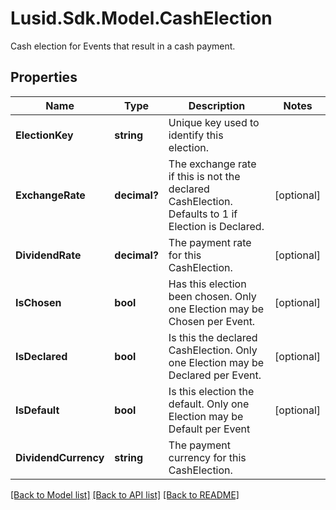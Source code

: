 # Lusid.Sdk.Model.CashElection
Cash election for Events that result in a cash payment.

## Properties

Name | Type | Description | Notes
------------ | ------------- | ------------- | -------------
**ElectionKey** | **string** | Unique key used to identify this election. | 
**ExchangeRate** | **decimal?** | The exchange rate if this is not the declared CashElection.  Defaults to 1 if Election is Declared. | [optional] 
**DividendRate** | **decimal?** | The payment rate for this CashElection. | [optional] 
**IsChosen** | **bool** | Has this election been chosen.  Only one Election may be Chosen per Event. | [optional] 
**IsDeclared** | **bool** | Is this the declared CashElection.  Only one Election may be Declared per Event. | [optional] 
**IsDefault** | **bool** | Is this election the default.  Only one Election may be Default per Event | [optional] 
**DividendCurrency** | **string** | The payment currency for this CashElection. | 

[[Back to Model list]](../README.md#documentation-for-models) [[Back to API list]](../README.md#documentation-for-api-endpoints) [[Back to README]](../README.md)

